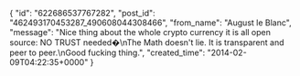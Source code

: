  {
   "id": "622686537767282",
   "post_id": "462493170453287_490608044308466",
   "from_name": "August le Blanc",
   "message": "Nice thing about the whole crypto currency it is all open source: NO TRUST needed�\nThe Math doesn't lie. It is transparent and peer to peer.\nGood fucking thing.",
   "created_time": "2014-02-09T04:22:35+0000"
 }
